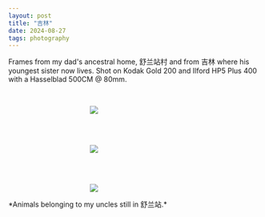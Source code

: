 ```yaml
---
layout: post
title: "吉林"
date: 2024-08-27
tags: photography
---
```


Frames from my dad's ancestral home, 舒兰站村 and from 吉林 where his youngest sister now lives. Shot on Kodak Gold 200 and Ilford HP5 Plus 400 with a Hasselblad 500CM @ 80mm.

<br>
<p align="center">
<img style="max-width: 1024px; margin: 0 0 0 -162px;" src="https://storage.googleapis.com/fkwang_blog_image_hosting/2024_08_27_china/img1.jpg">
</p>
<br>

<br>
<p align="center">
<img style="max-width: 1024px; margin: 0 0 0 -162px;" src="https://storage.googleapis.com/fkwang_blog_image_hosting/2024_08_27_china/img2.jpg">
</p>
<br>

<br>
<p align="center">
<img style="max-width: 1024px; margin: 0 0 0 -162px;" src="https://storage.googleapis.com/fkwang_blog_image_hosting/2024_08_27_china/img3.jpg">
</p>
*Animals belonging to my uncles still in 舒兰站.*
<br>
